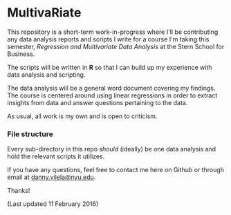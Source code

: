 # MultivaRiate
This repository is a short-term work-in-progress where I'll be contributing any data analysis reports and scripts I write for a course I'm taking this semester, *Regression and Multivariate Data Analysis* at the Stern School for Business.
 
The scripts will be written in **R** so that I can build up my experience with data analysis and scripting.
 
The data analysis will be a general word document covering my findings. The course is centered around using linear regressions in order to extract insights from data and answer questions pertaining to the data.
 
As usual, all work is my own and is open to criticism.
 
### File structure
Every sub-directory in this repo *should* (ideally) be one data analysis and hold the relevant scripts it utilizes.
 
If you have any questions, feel free to contact me here on Github or through email at <danny.vilela@nyu.edu>.
 
Thanks!
 
(Last updated 11 February 2016)
